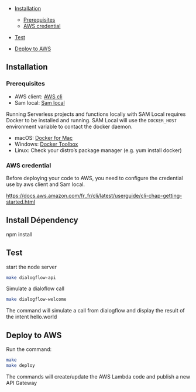 - [Installation](#installation)
    - [Prerequisites](#prerequisites)
    - [AWS credential](#aws-credential)

- [Test](#test)

- [Deploy to AWS](#deploy-to-aws)


## Installation
### Prerequisites
- AWS client: [AWS cli](https://docs.aws.amazon.com/fr_fr/cli/latest/userguide/installing.html)
- Sam local: [Sam local](https://github.com/awslabs/aws-sam-local)

Running Serverless projects and functions locally with SAM Local requires Docker to be installed and running. SAM Local will use the `DOCKER_HOST` environment variable to contact the docker daemon.

 - macOS: [Docker for Mac](https://store.docker.com/editions/community/docker-ce-desktop-mac)
 - Windows: [Docker Toolbox](https://download.docker.com/win/stable/DockerToolbox.exe)
 - Linux: Check your distro’s package manager (e.g. yum install docker)




### AWS credential
Before deploying your code to AWS, you need to configure the credential use by aws client and Sam local.

https://docs.aws.amazon.com/fr_fr/cli/latest/userguide/cli-chap-getting-started.html



## Install Dépendency
npm install

## Test
start the node server
```bash
make dialogflow-api
```
Simulate a dialoflow call
```bash
make dialogflow-welcome
```
The command will simulate a call from dialogflow and display the result of the intent hello.world





## Deploy to AWS
Run the command:
```bash
make
make deploy
```
The commands will create/update the AWS Lambda code and publish a new API Gateway
